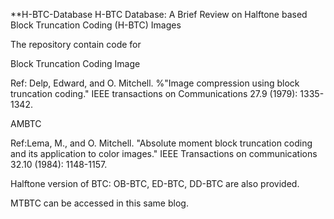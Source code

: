 **H-BTC-Database
H-BTC Database: A Brief Review on Halftone based Block Truncation Coding (H-BTC) Images 

The repository contain code for 

Block Truncation Coding Image

Ref: Delp, Edward, and O. Mitchell.  %"Image compression using block truncation coding." 
IEEE transactions on Communications 27.9 (1979): 1335-1342.


 
AMBTC

Ref:Lema, M., and O. Mitchell. "Absolute moment block truncation coding and its application to color images."
IEEE Transactions on communications 32.10 (1984): 1148-1157.


Halftone version of BTC: OB-BTC, ED-BTC, DD-BTC are also provided. 


MTBTC can be accessed in this same blog. 




